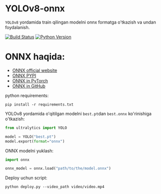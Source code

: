# YOLOv8-onnx

`YOLOv8` yordamida train qilingan modelni onnx formatga o'tkazish va undan foydalanish.


[![Build Status](https://img.shields.io/endpoint.svg?url=https%3A%2F%2Factions-badge.atrox.dev%2Fatrox%2Fsync-dotenv%2Fbadge&style=flat)](https://github.com/MisterFoziljon/Face-Detection)
[![Python Version](https://img.shields.io/badge/Python-3.8--3.11-FFD43B?logo=python)](https://github.com/MisterFoziljon/Face-Detection)


# ONNX haqida:

* [ONNX official website](https://onnx.ai/)
* [ONNX PYPI](https://pypi.org/project/onnx)
* [ONNX in PyTorch](https://pytorch.org/docs/stable/onnx.html)
* [ONNX in GitHub](https://github.com/onnx/onnx/blob/main/docs/PythonAPIOverview.md)

python requirements:

   ``` shell
   pip install -r requirements.txt
   ```

YOLOv8 yordamida o'qitilgan modelni `best.pt`dan  `best.onnx` ko'rinishiga o'tkazish:
``` python
from ultralytics import YOLO

model = YOLO("best.pt")
model.export(format="onnx")
```

ONNX modelni yuklash:
``` python
import onnx

onnx_model = onnx.load("path/to/the/model.onnx")
```

Deploy uchun script:

``` shell
python deploy.py --video_path video/video.mp4
```
